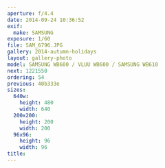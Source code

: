 ```yaml
---
aperture: f/4.4
date: 2014-09-24 10:36:52
exif:
  make: SAMSUNG
exposure: 1/60
file: SAM_6796.JPG
gallery: 2014-autumn-holidays
layout: gallery-photo
model: SAMSUNG WB600 / VLUU WB600 / SAMSUNG WB610
next: 1221550
ordering: 54
previous: 40b333e
sizes:
  640w:
    height: 480
    width: 640
  200x200:
    height: 200
    width: 200
  96x96:
    height: 96
    width: 96
title: 
---
```

